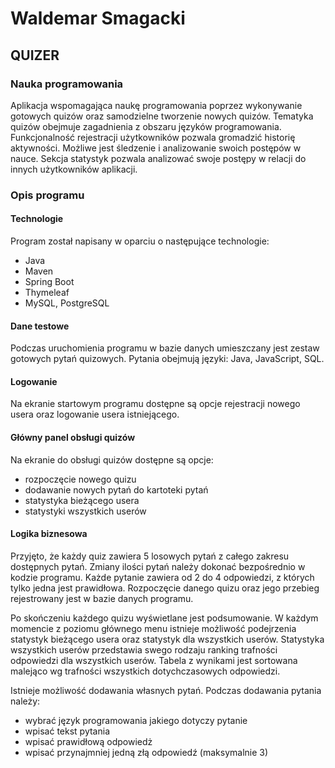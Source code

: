 # Waldemar Smagacki
## QUIZER

### Nauka programowania
Aplikacja wspomagająca naukę programowania poprzez wykonywanie gotowych quizów oraz samodzielne tworzenie nowych quizów. Tematyka quizów obejmuje zagadnienia z obszaru języków programowania. Funkcjonalność rejestracji użytkowników pozwala gromadzić historię aktywności. Możliwe jest śledzenie i analizowanie swoich postępów w nauce. Sekcja statystyk pozwala analizować swoje postępy w relacji do innych użytkowników aplikacji.

### Opis programu

#### Technologie
Program został napisany w oparciu o następujące technologie:
- Java
- Maven
- Spring Boot
- Thymeleaf
- MySQL, PostgreSQL

#### Dane testowe
Podczas uruchomienia programu w bazie danych umieszczany jest zestaw gotowych pytań quizowych.
Pytania obejmują języki: Java, JavaScript, SQL.

#### Logowanie
Na ekranie startowym programu dostępne są opcje rejestracji nowego usera oraz logowanie usera istniejącego.

#### Główny panel obsługi quizów
Na ekranie do obsługi quizów dostępne są opcje:
- rozpoczęcie nowego quizu
- dodawanie nowych pytań do kartoteki pytań
- statystyka bieżącego usera
- statystyki wszystkich userów

#### Logika biznesowa
Przyjęto, że każdy quiz zawiera 5 losowych pytań z całego zakresu dostępnych pytań.
Zmiany ilości pytań należy dokonać bezpośrednio w kodzie programu.
Każde pytanie zawiera od 2 do 4 odpowiedzi, z których tylko jedna jest prawidłowa.
Rozpoczęcie danego quizu oraz jego przebieg rejestrowany jest w bazie danych programu.

Po skończeniu każdego quizu wyświetlane jest podsumowanie.
W każdym momencie z poziomu głównego menu istnieje możliwość podejrzenia statystyk bieżącego usera oraz statystyk dla wszystkich userów.
Statystyka wszystkich userów przedstawia swego rodzaju ranking trafności odpowiedzi dla wszystkich userów.
Tabela z wynikami jest sortowana malejąco wg trafności wszystkich dotychczasowych odpowiedzi.

Istnieje możliwość dodawania własnych pytań. Podczas dodawania pytania należy:
- wybrać język programowania jakiego dotyczy pytanie
- wpisać tekst pytania
- wpisać prawidłową odpowiedż
- wpisać przynajmniej jedną złą odpowiedź (maksymalnie 3)
